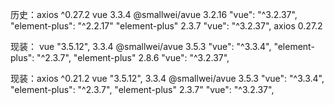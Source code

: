 历史：axios ^0.27.2
vue  3.3.4
@smallwei/avue 3.2.16    "vue": "^3.2.37",  "element-plus": "^2.2.17"
"element-plus"  2.3.7  "vue": "^3.2.37",
axios 0.27.2

现装：
vue "3.5.12",   3.3.4 
@smallwei/avue  3.5.3  "vue": "^3.3.4",   "element-plus": "^2.3.7",
"element-plus" 2.8.6  "vue": "^3.2.37",

现装：axios ^0.21.2
vue "3.5.12",   3.3.4 
@smallwei/avue  3.5.3  "vue": "^3.3.4",   "element-plus": "^2.3.7",
"element-plus" 2.3.7" "vue": "^3.2.37",

